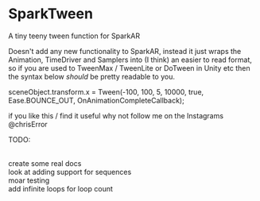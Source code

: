 # SparkTween
A tiny teeny tween function for SparkAR

Doesn't add any new functionality to SparkAR, instead it just wraps the Animation, TimeDriver and Samplers into (I think) an easier to read format, so if you are used to TweenMax / TweenLite or DoTween in Unity etc then the syntax below _should_ be pretty readable to you.


sceneObject.transform.x = Tween(-100, 100, 5, 10000, true, Ease.BOUNCE_OUT, OnAnimationCompleteCallback);


if you like this / find it useful why not follow me on the Instagrams @chrisError


TODO:

<br>create some real docs
<br>look at adding support for sequences
<br>moar testing
<br>add infinite loops for loop count


